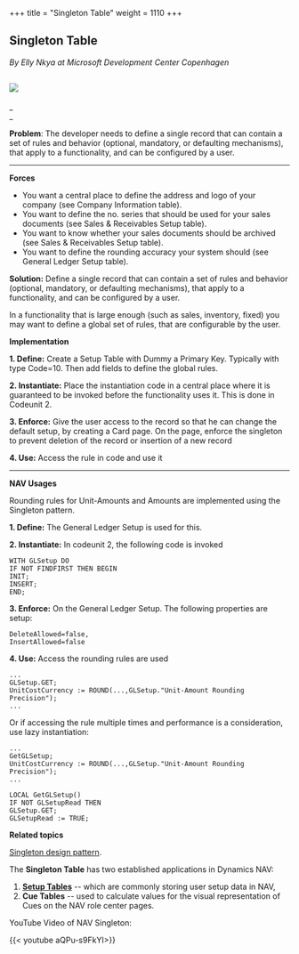 +++
title = "Singleton Table"
weight = 1110
+++
## Singleton Table

_By Elly Nkya at Microsoft Development Center Copenhagen_

## [![ ][image0]][anchor0]

_  
_

**Problem**: The developer needs to define a single record that can contain a set of rules and behavior (optional, mandatory, or defaulting mechanisms), that apply to a functionality, and can be configured by a user.

****

**Forces**

* You want a central place to define the address and logo of your company (see Company Information table).
* You want to define the no. series that should be used for your sales documents (see Sales & Receivables Setup table).
* You want to know whether your sales documents should be archived (see Sales & Receivables Setup table).
* You want to define the rounding accuracy your system should (see General Ledger Setup table).

**Solution:** Define a single record that can contain a set of rules and behavior (optional, mandatory, or defaulting mechanisms), that apply to a functionality, and can be configured by a user.

In a functionality that is large enough (such as sales, inventory, fixed) you may want to define a global set of rules, that are configurable by the user.

**Implementation**

**1\. Define:** Create a Setup Table with Dummy a Primary Key. Typically with type Code=10\. Then add fields to define the global rules.

**2\. Instantiate:** Place the instantiation code in a central place where it is guaranteed to be invoked before the functionality uses it. This is done in Codeunit 2\.

**3\. Enforce:** Give the user access to the record so that he can change the default setup, by creating a Card page. On the page, enforce the singleton to prevent deletion of the record or insertion of a new record

**4\. Use:** Access the rule in code and use it

****

**NAV Usages**

Rounding rules for Unit-Amounts and Amounts are implemented using the Singleton pattern.

**1\. Define:** The General Ledger Setup is used for this.

**2\. Instantiate:** In codeunit 2, the following code is invoked

    WITH GLSetup DO
    IF NOT FINDFIRST THEN BEGIN
    INIT;
    INSERT;
    END;

**3\. Enforce:** On the General Ledger Setup. The following properties are setup:

    DeleteAllowed=false,
    InsertAllowed=false

**4\. Use:** Access the rounding rules are used

    ...
    GLSetup.GET;
    UnitCostCurrency := ROUND(...,GLSetup."Unit-Amount Rounding Precision"); 
    ... 

Or if accessing the rule multiple times and performance is a consideration, use lazy instantiation:

    ...
    GetGLSetup;
    UnitCostCurrency := ROUND(...,GLSetup."Unit-Amount Rounding Precision");
    ...

    LOCAL GetGLSetup()
    IF NOT GLSetupRead THEN
    GLSetup.GET;
    GLSetupRead := TRUE;

**Related topics**

[Singleton design pattern][anchor1].

The **Singleton Table** has two established applications in Dynamics NAV:

1. [**Setup Tables**][anchor2] -- which are commonly storing user setup data in NAV,
2. **Cue Tables** -- used to calculate values for the visual representation of Cues on the NAV role center pages.

YouTube Video of NAV Singleton:

{{< youtube aQPu-s9FkYI>}}



[anchor0]: 5554.Singleton-Table.png
[anchor1]: https://en.wikipedia.org/wiki/Singleton_pattern
[anchor2]: /nav/w/designpatterns/76.setup-table
[anchor3]: https://www.youtube.com/watch?v=aQPu-s9FkYI&list=PLhZ3P-LY7CqmVszuvtJLujFyHpsVN0U_w&index=13


[image0]: 5554.Singleton-Table.png
